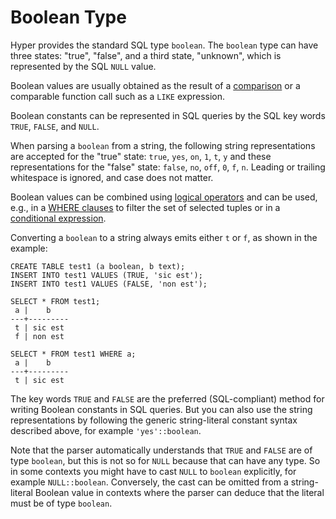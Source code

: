 # Boolean Type

Hyper provides the standard SQL type `boolean`. The `boolean` type can
have three states: "true", "false", and a third state, "unknown", which
is represented by the SQL `NULL` value.

Boolean values are usually obtained as the result of a
[comparison](/docs/sql/scalar_func/comparison) or a comparable function call such as
a `LIKE` expression.

Boolean constants can be represented in SQL queries by the SQL key words
`TRUE`, `FALSE`, and `NULL`.

When parsing a `boolean` from a string, the following string
representations are accepted for the "true" state: `true`, `yes`, `on`,
`1`, `t`, `y` and these representations for the "false" state: `false`, `no`, `off`,
`0`, `f`, `n`. Leading or trailing whitespace is ignored, and case does not matter.

Boolean values can be combined using [logical operators](/docs/sql/scalar_func/logical)
and can be used, e.g., in a [WHERE clauses](/docs/sql/command/select#where) to
filter the set of selected tuples or in a
[conditional expression](/docs/sql/scalar_func/conditional).

Converting a `boolean` to a string always emits either `t` or `f`, as
shown in the example:

    CREATE TABLE test1 (a boolean, b text);
    INSERT INTO test1 VALUES (TRUE, 'sic est');
    INSERT INTO test1 VALUES (FALSE, 'non est');

    SELECT * FROM test1;
     a |    b
    ---+---------
     t | sic est
     f | non est

    SELECT * FROM test1 WHERE a;
     a |    b
    ---+---------
     t | sic est

The key words `TRUE` and `FALSE` are the preferred (SQL-compliant)
method for writing Boolean constants in SQL queries. But you can also
use the string representations by following the generic string-literal
constant syntax described above, for example `'yes'::boolean`.

Note that the parser automatically understands that `TRUE` and `FALSE`
are of type `boolean`, but this is not so for `NULL` because that can
have any type. So in some contexts you might have to cast `NULL` to
`boolean` explicitly, for example `NULL::boolean`. Conversely, the cast
can be omitted from a string-literal Boolean value in contexts where the
parser can deduce that the literal must be of type `boolean`.
